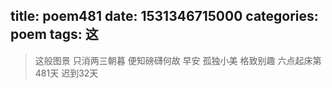 title: poem481
date: 1531346715000
categories: poem
tags: 这
---
> 这般图景
只消两三朝暮
便知磅礴何故
早安
孤独小美
格致别趣
六点起床第481天 迟到32天